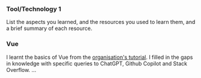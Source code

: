 ### Tool/Technology 1

List the aspects you learned, and the resources you used to learn them, and a brief summary of each resource.

### Vue

I learnt the basics of Vue from the [organisation's tutorial](https://vuejs.org/guide/introduction.html#pick-your-learning-path]). I filled in the gaps in knowledge with specific queries to ChatGPT, Github Copilot and Stack Overflow.
...

